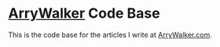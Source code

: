 # [ArryWalker](https://arrywalker.com) Code Base

This is the code base for the articles I write at [ArryWalker.com](https://arrywalker.com).